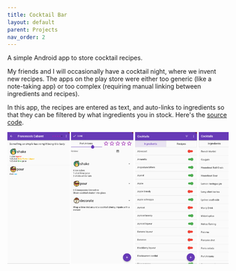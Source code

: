 ```yaml
---
title: Cocktail Bar
layout: default
parent: Projects
nav_order: 2
---
```


A simple Android app to store cocktail recipes.

My friends and I will occasionally have a cocktail night, where we invent new recipes. The apps on the play store were either too generic (like a note-taking app) or too complex (requiring manual linking between ingredients and recipes).

In this app, the recipes are entered as text, and auto-links to ingredients so that they can be filtered by what ingredients you in stock. Here's the [source code].

<div style="overflow: auto; white-space: nowrap;">
<img src="../assets/images/cocktail_bar00.png" style="height: 300px; width: auto;"/>
<img src="../assets/images/cocktail_bar01.png" style="height: 300px; width: auto;"/>
<img src="../assets/images/cocktail_bar02.png" style="height: 300px; width: auto;"/>
<img src="../assets/images/cocktail_bar03.png" style="height: 300px; width: auto;"/>
</div>

[source code]: https://github.com/Nick-Sullivan/cocktail-bar
